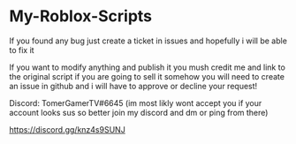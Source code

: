 # My-Roblox-Scripts
If you found any bug just create a ticket in issues and hopefully i will be able to fix it




If you want to modify anything and publish it you mush credit me and link to the original script
if you are going to sell it somehow you will need to create an issue in github and i will have to approve or decline your request!

Discord: TomerGamerTV#6645 (im most likly wont accept you if your account looks sus so better join my discord and dm or ping from there)

https://discord.gg/knz4s9SUNJ
